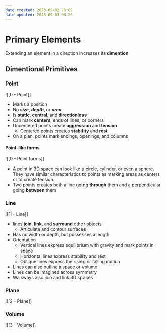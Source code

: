 ```yaml
---
date created: 2023-09-02 20:02
date updated: 2023-09-03 03:26
---
```


# Primary Elements

Extending an element in a direction increases its **dimention**

## Dimentional Primitives

### Point

![[0 - Point]]

- Marks a position
- No ***size***, ***depth***, or ***area***
- Is **static**, **central**, and **directionless**
- Can mark **centers**, ends of lines, or corners
- Uncentered points create **aggression** and **tension**
  - Centered points creates **stability** and **rest**
- On a plan, points mark endings, openings, and columns

#### Point-like forms

![[0 - Point forms]]

- A point in 3D space can look like a circle, cylinder, or even a sphere. They have similar characteristics to points as marking areas as centers or to create tension.
- Two points creates both a line going **through** them and a perpendicular going **between** them

### Line

![[1 - Line]]

- lines **join**, **link**, and **surround** other objects
  - Articulate and contour surfaces
- Has no width or depth, but possesses a length
- Orientation
	- Vertical lines express equilibrium with gravity and mark points in space
	- Horizontal lines express stability and rest
	- Oblique lines express the rising or falling motion
- Lines can also outline a space or volume
- Lines can be imagined across symmetry
- Walkways also join and link 3D spaces

### Plane

![[2 - Plane]]

### Volume

![[3 - Volume]]
